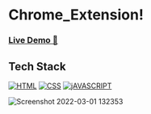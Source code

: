 # Chrome_Extension!     

### <a href= https://saikumar-27.github.io/Chrome_Extension/ target="_blank">**Live Demo 🚀**</a>

## Tech Stack

[![HTML](https://img.shields.io/badge/HTML5-E34F26?style=for-the-badge&logo=html5&logoColor=white)](https://www.w3schools.com/html/)
[![CSS](https://img.shields.io/badge/CSS3-1572B6?style=for-the-badge&logo=css3&logoColor=white)](https://www.w3schools.com/css/)
[![jAVASCRIPT](https://img.shields.io/badge/JavaScript-323330?style=for-the-badge&logo=javascript&logoColor=F7DF1E)](https://developer.mozilla.org/en-US/docs/Web/JavaScript)


![Screenshot 2022-03-01 132353](https://user-images.githubusercontent.com/77429211/156128241-5ba43b99-e7b0-4e7b-96f1-19787be0bc4d.png)
